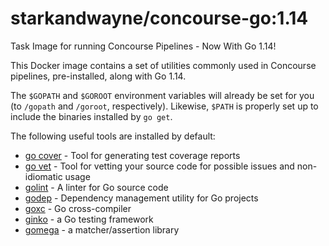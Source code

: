 starkandwayne/concourse-go:1.14
==============================

Task Image for running Concourse Pipelines - Now With Go 1.14!

This Docker image contains a set of utilities commonly used in
Concourse pipelines, pre-installed, along with Go 1.14.

The `$GOPATH` and `$GOROOT` environment variables will already be
set for you (to `/gopath` and `/goroot`, respectively).  Likewise,
`$PATH` is properly set up to include the binaries installed by
`go get`.

The following useful tools are installed by default:

- [go cover][gocover] - Tool for generating test coverage reports
- [go vet][govet] - Tool for vetting your source code for possible
  issues and non-idiomatic usage
- [golint][golint] - A linter for Go source code
- [godep][godep] - Dependency management utility for Go projects
- [goxc][goxc] - Go cross-compiler
- [ginko][ginko] - a Go testing framework
- [gomega][gomega] - a matcher/assertion library




[gocover]: https://godoc.org/golang.org/x/tools/cmd/cover
[govet]:   https://godoc.org/golang.org/x/tools/cmd/vet
[golint]:  https://github.com/golang/lint
[godep]:   https://github.com/tools/godep
[goxc]:    https://github.com/laher/goxc
[ginko]:   https://onsi.github.io/ginkgo
[gomega]:  https://onsi.github.io/gomega